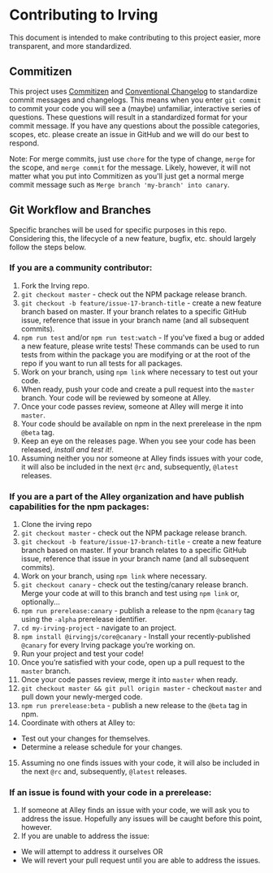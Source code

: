 # Contributing to Irving
This document is intended to make contributing to this project easier, more transparent, and more standardized.

## Commitizen
This project uses [Commitizen](https://github.com/commitizen/cz-cli) and [Conventional Changelog](https://github.com/conventional-changelog/conventional-changelog) to standardize commit messages and changelogs. This means when you enter `git commit` to commit your code you will see a (maybe) unfamiliar, interactive series of questions. These questions will result in a standardized format for your commit message. If you have any questions about the possible categories, scopes, etc. please create an issue in GitHub and we will do our best to respond.

Note: For merge commits, just use `chore` for the type of change, `merge` for the scope, and `merge commit` for the message. Likely, however, it will not matter what you put into Commitizen as you'll just get a normal merge commit message such as `Merge branch 'my-branch' into canary`.

## Git Workflow and Branches
Specific branches will be used for specific purposes in this repo. Considering this, the lifecycle of a new feature, bugfix, etc. should largely follow the steps below.

### If you are a community contributor:
1. Fork the Irving repo.
2. `git checkout master` - check out the NPM package release branch.
3. `git checkout -b feature/issue-17-branch-title` - create a new feature branch based on master. If your branch relates to a specific GitHub issue, reference that issue in your branch name (and all subsequent commits).
4. `npm run test` and/or `npm run test:watch` - If you've fixed a bug or added a new feature, please write tests! These commands can be used to run tests from within the package you are modifying or at the root of the repo if you want to run all tests for all packages.
5. Work on your branch, using `npm link` where necessary to test out your code.
6. When ready, push your code and create a pull request into the `master` branch. Your code will be reviewed by someone at Alley.
7. Once your code passes review, someone at Alley will merge it into `master`.
8. Your code should be available on npm in the next prerelease in the npm `@beta` tag.
9. Keep an eye on the releases page. When you see your code has been released, _install and test it!_.
10. Assuming neither you nor someone at Alley finds issues with your code, it will also be included in the next `@rc` and, subsequently, `@latest` releases.

### If you are a part of the Alley organization and have publish capabilities for the npm packages:
1. Clone the irving repo
2. `git checkout master` - check out the NPM package release branch.
3. `git checkout -b feature/issue-17-branch-title` - create a new feature branch based on master. If your branch relates to a specific GitHub issue, reference that issue in your branch name (and all subsequent commits).
4. Work on your branch, using `npm link` where necessary.
5. `git checkout canary` - check out the testing/canary release branch. Merge your code at will to this branch and test using `npm link` or, optionally...
6. `npm run prerelease:canary` - publish a release to the npm `@canary` tag using the `-alpha` prerelease identifier.
7. `cd my-irving-project` - navigate to an project.
8. `npm install @irvingjs/core@canary` - Install your recently-published `@canary` for every Irving package you’re working on.
9. Run your project and test your code!
10. Once you’re satisfied with your code, open up a pull request to the `master` branch.
11. Once your code passes review, merge it into `master` when ready.
12. `git checkout master && git pull origin master` - checkout `master` and pull down your newly-merged code.
13. `npm run prerelease:beta` - publish a new release to the `@beta` tag in npm.
14. Coordinate with others at Alley to:
* Test out your changes for themselves.
* Determine a release schedule for your changes.
15. Assuming no one finds issues with your code, it will also be included in the next `@rc` and, subsequently, `@latest` releases.

### If an issue is found with your code in a prerelease:
1. If someone at Alley finds an issue with your code, we will ask you to address the issue. Hopefully any issues will be caught before this point, however.
2. If you are unable to address the issue:
* We will attempt to address it ourselves OR
* We will revert your pull request until you are able to address the issues.

